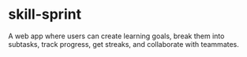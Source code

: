 # skill-sprint
A web app where users can create learning goals, break them into subtasks, track progress, get streaks, and collaborate with teammates.
